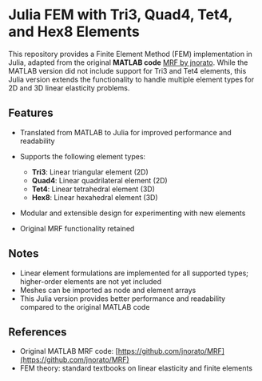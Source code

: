 # Julia FEM with Tri3, Quad4, Tet4, and Hex8 Elements

This repository provides a Finite Element Method (FEM) implementation in Julia, adapted from the original **MATLAB code** [MRF by jnorato](https://github.com/jnorato/MRF). While the MATLAB version did not include support for Tri3 and Tet4 elements, this Julia version extends the functionality to handle multiple element types for 2D and 3D linear elasticity problems.

## Features

* Translated from MATLAB to Julia for improved performance and readability
* Supports the following element types:

  * **Tri3**: Linear triangular element (2D)
  * **Quad4**: Linear quadrilateral element (2D)
  * **Tet4**: Linear tetrahedral element (3D)
  * **Hex8**: Linear hexahedral element (3D)
* Modular and extensible design for experimenting with new elements
* Original MRF functionality retained


## Notes

* Linear element formulations are implemented for all supported types; higher-order elements are not yet included
* Meshes can be imported as node and element arrays
* This Julia version provides better performance and readability compared to the original MATLAB code

## References

* Original MATLAB MRF code: [https://github.com/jnorato/MRF](https://github.com/jnorato/MRF)
* FEM theory: standard textbooks on linear elasticity and finite elements
